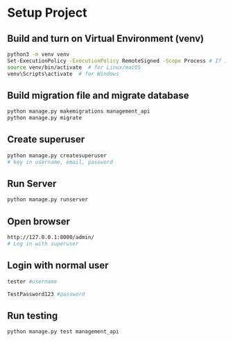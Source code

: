 # Setup Project
## Build and turn on Virtual Environment (venv)
```bash
python3 -m venv venv
Set-ExecutionPolicy -ExecutionPolicy RemoteSigned -Scope Process # If it ask you, please type Y. If you can't activate 
source venv/bin/activate  # for Linux/macOS
venv\Scripts\activate  # for Windows
```
## Build migration file and migrate database
```bash
python manage.py makemigrations management_api
python manage.py migrate
```
## Create superuser
```bash
python manage.py createsuperuser
# key in username, email, password
```
## Run Server
```bash
python manage.py runserver
```
## Open browser
```bash
http://127.0.0.1:8000/admin/
# Log in with superuser
```
## Login with normal user
```bash
tester #username
```
```bash
TestPassword123 #password
```
## Run testing
```bash
python manage.py test management_api
```